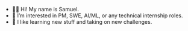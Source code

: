 - 👋🏽 Hi! My name is Samuel.
- 🔭 I’m interested in PM, SWE, AI/ML, or any technical internship roles.
- 🌱 I like learning new stuff and taking on new challenges.
